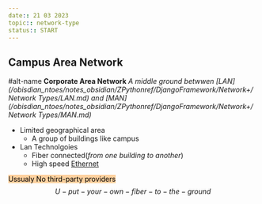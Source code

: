 ```yaml
---
date:: 21 03 2023
topic:: network-type
status:: START
---
```

## Campus Area Network

#alt-name **Corporate Area Network**
*A middle ground betwwen [LAN](/obisdian_ntoes/notes_obsidian/ZPythonref/DjangoFramework/Network+/Network Types/LAN.md) and [MAN](/obisdian_ntoes/notes_obsidian/ZPythonref/DjangoFramework/Network+/Network Types/MAN.md)*
$$ $$ 
- Limited geographical area
	- A group of buildings like campus
- Lan Technolgoies 
	- Fiber connected(*from one building to another*)
	- High speed [Ethernet](/obisdian_ntoes/notes_obsidian/ZPythonref/DjangoFramework/Network+/Ref_OSI/Ethernet.md)

<mark style="background: #FFB86CA6;">Ussualy No third-party providers</mark>
$$ U-put-your-own-fiber-to-the-ground $$